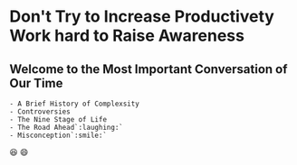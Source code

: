 # Don't Try to Increase Productivety  Work hard to Raise Awareness

## Welcome to the Most Important Conversation of Our Time
```
- A Brief History of Complexsity
- Controversies
- The Nine Stage of Life
- The Road Ahead`:laughing:`
- Misconception`:smile:`
```

:laughing:
:smile:


